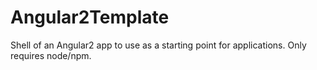 # Angular2Template
Shell of an Angular2 app to use as a starting point for applications. Only requires node/npm.
